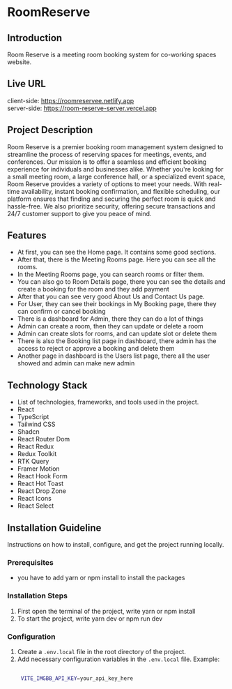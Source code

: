 

# RoomReserve

## Introduction

Room Reserve is a meeting room booking system for co-working spaces website.

## Live URL
client-side: https://roomreservee.netlify.app
<br/>
server-side: https://room-reserve-server.vercel.app
## Project Description

Room Reserve is a premier booking room management system designed to streamline the process of reserving spaces for meetings, events, and conferences. Our mission is to offer a seamless and efficient booking experience for individuals and businesses alike. Whether you're looking for a small meeting room, a large conference hall, or a specialized event space, Room Reserve provides a variety of options to meet your needs. With real-time availability, instant booking confirmation, and flexible scheduling, our platform ensures that finding and securing the perfect room is quick and hassle-free. We also prioritize security, offering secure transactions and 24/7 customer support to give you peace of mind.



## Features

- At first, you can see the Home page. It contains some good sections.
- After that, there is the Meeting Rooms page. Here you can see all the rooms.
- In the Meeting Rooms page, you can search rooms or filter them.
- You can also go to Room Details page, there you can see the details and create a booking for the room and they add payment
- After that you can see very good About Us and Contact Us page.
- For User, they can see their bookings in My Booking page, there they can confirm or cancel booking
- There is a dashboard for Admin, there they can do a lot of things
- Admin can create  a room, then they can update or delete  a room
- Admin can create slots for rooms, and can update slot or delete them
- There is also the Booking list page in dashboard, there admin has the access to reject or approve a booking and delete them
- Another page in dashboard is the Users list page, there all the user showed and admin can make new admin

## Technology Stack

- List of technologies, frameworks, and tools used in the project.
- React
- TypeScript
- Tailwind CSS
- Shadcn
- React Router Dom
- React Redux
- Redux Toolkit
- RTK Query
- Framer Motion
- React Hook Form
- React Hot Toast
- React Drop Zone
- React Icons
- React Select


## Installation Guideline

Instructions on how to install, configure, and get the project running locally.

### Prerequisites

- you have to add yarn or npm install to install the packages

### Installation Steps

1. First open the terminal of the project, write yarn or npm install
2. To start the project, write yarn dev or npm run dev

### Configuration

1. Create a `.env.local` file in the root directory of the project.
2. Add necessary configuration variables in the `.env.local` file.
   Example:
   ```bash
    
    VITE_IMGBB_API_KEY=your_api_key_here
   ```


